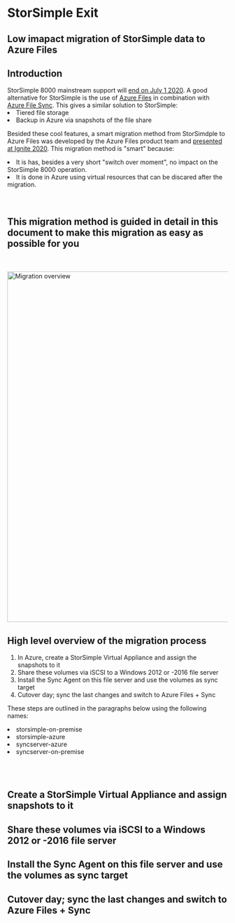<head>
<style>
p.a {
  font-family: "Lucida Console", Monaco, monospace;
}
</style>
</head>

<body>

<h1>StorSimple Exit</h1>
<h2>Low imapact migration of StorSimple data to Azure Files</h2>

<p>
<h2>Introduction</h2>
StorSimple 8000 mainstream support will <a href="https://support.microsoft.com/en-us/lifecycle/search/19605">end on July 1 2020</a>.
A good alternative for StorSimple is the use of <a href="https://docs.microsoft.com/en-us/azure/storage/files/storage-files-introduction">Azure Files</a> in combination with <a href="https://www.youtube.com/watch?v=Zm2w8-TRn-o">Azure File Sync</a>. This gives a similar solution to StorSimple:
<li>Tiered file storage</li>
<li>Backup in Azure via snapshots of the file share</li>

Besided these cool features, a smart migration method from StorSimdple to Azure Files was developed by the Azure Files product team and <a href="https://myignite.techcommunity.microsoft.com/sessions/84177?source=sessions">presented at Ignite 2020</a>.
This migration method is "smart" because:
<li>It is has, besides a very short "switch over moment", no impact on the StorSimple 8000 operation.</li>
<li>It is done in Azure using virtual resources that can be discared after the migration.</li>
<br>
<br>
</p>
<h2>This migration method is guided in detail in this document to make this migration as easy as possible for you</h2>
<br>
<br>

<img src="https://github.com/joostm1/storsimple-exit/blob/master/content/storsimple-files-migration-overview.png" alt="Migration overview" width=1000 height=800>



<h2>High level overview of the migration process</h2>
<ol>
    <li>In Azure, create a StorSimple Virtual Appliance and assign the snapshots to it</li>
    <li>Share these volumes via iSCSI to a Windows 2012 or -2016 file server</li>
    <li>Install the Sync Agent on this file server and use the volumes as sync target</li>
    <li>Cutover day; sync the last changes and switch to Azure Files + Sync</li>
</ol>
These steps are outlined in the paragraphs below using the following names:
<p class="a">
    <li>storsimple-on-premise</li>
    <li>storsimple-azure</li>
    <li>syncserver-azure</li>
    <li>syncserver-on-premise</li>
</p>
<br>
<br>

<p>
<h2>Create a StorSimple Virtual Appliance and assign snapshots to it</h2>









</p>

<p>
<h2>Share these volumes via iSCSI to a Windows 2012 or -2016 file server</h2>
<h2>Install the Sync Agent on this file server and use the volumes as sync target</h2>
<h2>Cutover day; sync the last changes and switch to Azure Files + Sync</h2>

</body>
